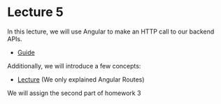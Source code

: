 # Lecture 5

In this lecture, we will use Angular to make an HTTP call to our backend APIs.

- [Guide](../../Labs/Lab4/webapp_101.md)

Additionally, we will introduce a few concepts:

- [Lecture](./Lecture5.pdf) (We only explained Angular Routes)

We will assign the second part of homework 3
